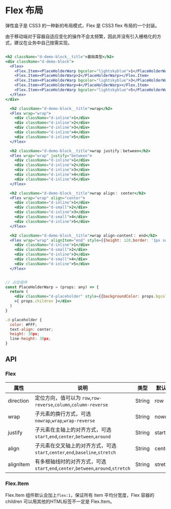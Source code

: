 
# Flex 布局

弹性盒子是 CSS3 的一种新的布局模式，Flex 是 CSS3 flex 布局的一个封装。

由于移动端对于容器自适应变化的操作不会太频繁，因此并没有引入栅格化的方式，建议在业务中自己按需实现。

```jsx

<h2 className="d-demo-block__title">基础类型</h2>
<div className="d-demo-block">
  <Flex>
    <Flex.Item><PlaceHolderWarp bgcolor="lightskyblue">1</PlaceHolderWarp></Flex.Item>
    <Flex.Item><PlaceHolderWarp>2</PlaceHolderWarp></Flex.Item>
    <Flex.Item><PlaceHolderWarp bgcolor="lightskyblue">3</PlaceHolderWarp></Flex.Item>
    <Flex.Item><PlaceHolderWarp>4</PlaceHolderWarp></Flex.Item>
    <Flex.Item><PlaceHolderWarp bgcolor="lightskyblue">5</PlaceHolderWarp></Flex.Item>
  </Flex>
</div>

  <h2 className="d-demo-block__title">wrap</h2>
  <Flex wrap="wrap">
    <div className="d-inline">1</div>
    <div className="d-inline">2</div>
    <div className="d-inline">3</div>
    <div className="d-inline">4</div>
    <div className="d-inline">5</div>
  </Flex>

  <h2 className="d-demo-block__title">wrap justify：between</h2>
  <Flex wrap="wrap" justify="between">
    <div className="d-inline">1</div>
    <div className="d-inline">2</div>
    <div className="d-inline">3</div>
    <div className="d-inline">4</div>
    <div className="d-inline">5</div>
  </Flex>

  <h2 className="d-demo-block__title">wrap align： center</h2>
  <Flex wrap="wrap" align="center">
    <div className="d-inline">1</div>
    <div className="d-small">2</div>
    <div className="d-inline">3</div>
    <div className="d-small">4</div>
    <div className="d-inline">5</div>
  </Flex>

  <h2 className="d-demo-block__title">wrap align-content： end</h2>
  <Flex wrap="wrap" alignItem="end" style={{height: 120,border: '1px solid #E5E5E5'}}>
    <div className="d-inline">1</div>
    <div className="d-small">2</div>
    <div className="d-inline">3</div>
    <div className="d-small">4</div>
    <div className="d-inline">5</div>
  </Flex>

```
```jsx

// 占位组件
const PlaceHolderWarp = (props: any) => {
  return (
    <div className="d-placeholder" style={{backgroundColor: props.bgcolor || '#EBEBEF'}}
    >{ props.children }</div>
  )
}

.d-placeholder {
  color: #FFF;
  text-align: center;
  height: 30px;
  line-height: 30px;
}

```

## API

### Flex

属性 | 说明 | 类型 | 默认值
----|-----|------|------
| direction | 定位方向，值可以为 `row`,`row-reverse`,`column`,`column-reverse`  | String  | row |
| wrap | 子元素的换行方式，可选`nowrap`,`wrap`,`wrap-reverse`  | String  | nowrap |
| justify  | 子元素在主轴上的对齐方式，可选`start`,`end`,`center`,`between`,`around`    | String   | start |
| align    | 子元素在交叉轴上的对齐方式，可选`start`,`center`,`end`,`baseline`,`stretch` | String   | center |
| alignItem | 有多根轴线时的对齐方式，可选`start`,`end`,`center`,`between`,`around`,`stretch`    | String  | stretch |

### Flex.Item

Flex.Item 组件默认会加上`flex:1`，保证所有 item 平均分宽度，Flex 容器的 children 可以用其他的HTML标签不一定是 Flex.Item。
